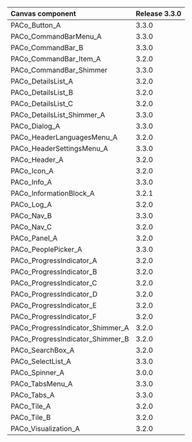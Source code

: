 | Canvas component | Release 3.3.0 |
| :--- | :--- |
| PACo_Button_A | 3.3.0 |
| PACo_CommandBarMenu_A | 3.3.0 |
| PACo_CommandBar_B | 3.3.0 |
| PACo_CommandBar_Item_A | 3.2.0 |
| PACo_CommandBar_Shimmer | 3.3.0 |
| PACo_DetailsList_A | 3.2.0 |
| PACo_DetailsList_B | 3.2.0 |
| PACo_DetailsList_C | 3.2.0 |
| PACo_DetailsList_Shimmer_A | 3.3.0 |
| PACo_Dialog_A | 3.3.0 |
| PACo_HeaderLanguagesMenu_A | 3.2.0 |
| PACo_HeaderSettingsMenu_A | 3.3.0 |
| PACo_Header_A | 3.2.0 |
| PACo_Icon_A | 3.2.0 |
| PACo_Info_A | 3.3.0 |
| PACo_InformationBlock_A | 3.2.1 |
| PACo_Log_A | 3.2.0 |
| PACo_Nav_B | 3.3.0 |
| PACo_Nav_C | 3.2.0 |
| PACo_Panel_A | 3.2.0 |
| PACo_PeoplePicker_A | 3.3.0 |
| PACo_ProgressIndicator_A | 3.2.0 |
| PACo_ProgressIndicator_B | 3.2.0 |
| PACo_ProgressIndicator_C | 3.2.0 |
| PACo_ProgressIndicator_D | 3.2.0 |
| PACo_ProgressIndicator_E | 3.2.0 |
| PACo_ProgressIndicator_F | 3.2.0 |
| PACo_ProgressIndicator_Shimmer_A | 3.2.0 |
| PACo_ProgressIndicator_Shimmer_B | 3.2.0 |
| PACo_SearchBox_A | 3.2.0 |
| PACo_SelectList_A | 3.3.0 |
| PACo_Spinner_A | 3.0.0 |
| PACo_TabsMenu_A | 3.3.0 |
| PACo_Tabs_A | 3.3.0 |
| PACo_Tile_A | 3.2.0 |
| PACo_Tile_B | 3.2.0 |
| PACo_Visualization_A | 3.2.0 |
